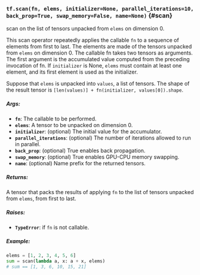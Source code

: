 ### `tf.scan(fn, elems, initializer=None, parallel_iterations=10, back_prop=True, swap_memory=False, name=None)` {#scan}

scan on the list of tensors unpacked from `elems` on dimension 0.

This scan operator repeatedly applies the callable `fn` to a sequence
of elements from first to last. The elements are made of the tensors
unpacked from `elems` on dimension 0. The callable fn takes two tensors as
arguments. The first argument is the accumulated value computed from the
preceding invocation of fn. If `initializer` is None, `elems` must contain
at least one element, and its first element is used as the initializer.

Suppose that `elems` is unpacked into `values`, a list of tensors. The shape
of the result tensor is `[len(values)] + fn(initializer, values[0]).shape`.

##### Args:


*  <b>`fn`</b>: The callable to be performed.
*  <b>`elems`</b>: A tensor to be unpacked on dimension 0.
*  <b>`initializer`</b>: (optional) The initial value for the accumulator.
*  <b>`parallel_iterations`</b>: (optional) The number of iterations allowed to run
                       in parallel.
*  <b>`back_prop`</b>: (optional) True enables back propagation.
*  <b>`swap_memory`</b>: (optional) True enables GPU-CPU memory swapping.
*  <b>`name`</b>: (optional) Name prefix for the returned tensors.

##### Returns:

  A tensor that packs the results of applying `fn` to the list of tensors
  unpacked from `elems`, from first to last.

##### Raises:


*  <b>`TypeError`</b>: if `fn` is not callable.

##### Example:

  ```python
  elems = [1, 2, 3, 4, 5, 6]
  sum = scan(lambda a, x: a + x, elems)
  # sum == [1, 3, 6, 10, 15, 21]
  ```

